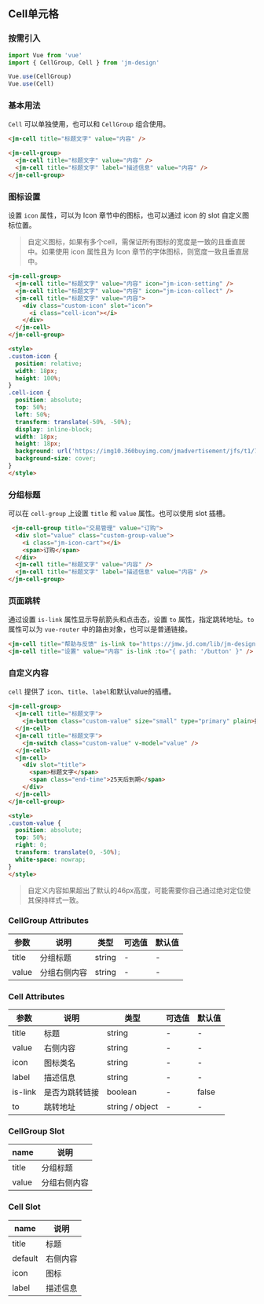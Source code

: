 ## Cell单元格

### 按需引入

```javascript
import Vue from 'vue'
import { CellGroup, Cell } from 'jm-design'

Vue.use(CellGroup)
Vue.use(Cell)
```

### 基本用法

`Cell` 可以单独使用，也可以和 `CellGroup` 组合使用。

```html
<jm-cell title="标题文字" value="内容" />

<jm-cell-group>
  <jm-cell title="标题文字" value="内容" />
  <jm-cell title="标题文字" label="描述信息" value="内容" />
</jm-cell-group>
```

### 图标设置

设置 `icon` 属性，可以为 Icon 章节中的图标，也可以通过 icon 的 slot 自定义图标位置。

> 自定义图标，如果有多个cell，需保证所有图标的宽度是一致的且垂直居中。如果使用 icon 属性且为 Icon 章节的字体图标，则宽度一致且垂直居中。

```html
<jm-cell-group>
  <jm-cell title="标题文字" value="内容" icon="jm-icon-setting" />
  <jm-cell title="标题文字" value="内容" icon="jm-icon-collect" />
  <jm-cell title="标题文字" value="内容">
    <div class="custom-icon" slot="icon">
      <i class="cell-icon"></i>
    </div>
  </jm-cell>
</jm-cell-group>

<style>
.custom-icon {
  position: relative;
  width: 18px;
  height: 100%;
}
.cell-icon {
  position: absolute;
  top: 50%;
  left: 50%;
  transform: translate(-50%, -50%);
  display: inline-block;
  width: 18px;
  height: 18px;
  background: url('https://img10.360buyimg.com/jmadvertisement/jfs/t1/71075/7/3762/1820/5d1f26d1E0d600b9e/a264c901943080ac.png') no-repeat;
  background-size: cover;
}
</style>
```

### 分组标题

可以在 `cell-group` 上设置 `title` 和 `value` 属性。也可以使用 slot 插槽。

```html
 <jm-cell-group title="交易管理" value="订购">
  <div slot="value" class="custom-group-value">
    <i class="jm-icon-cart"></i>
    <span>订购</span>
  </div>
  <jm-cell title="标题文字" value="内容" />
  <jm-cell title="标题文字" label="描述信息" value="内容" />
</jm-cell-group>
```

### 页面跳转

通过设置 `is-link` 属性显示导航箭头和点击态，设置 `to` 属性，指定跳转地址。`to` 属性可以为 `vue-router` 中的路由对象，也可以是普通链接。

```html
<jm-cell title="帮助与反馈" is-link to="https://jmw.jd.com/lib/jm-design/examples.html" />
<jm-cell title="设置" value="内容" is-link :to="{ path: '/button' }" />
```

### 自定义内容

`cell` 提供了 `icon`、`title`、`label`和默认value的插槽。

```html
<jm-cell-group>
  <jm-cell title="标题文字">
    <jm-button class="custom-value" size="small" type="primary" plain>按钮</jm-button>
  </jm-cell>
  <jm-cell title="标题文字">
    <jm-switch class="custom-value" v-model="value" />
  </jm-cell>
  <jm-cell>
    <div slot="title">
      <span>标题文字</span>
      <span class="end-time">25天后到期</span>
    </div>
  </jm-cell>
</jm-cell-group>

<style>
.custom-value {
  position: absolute;
  top: 50%;
  right: 0;
  transform: translate(0, -50%);
  white-space: nowrap;
}
</style>
```

> 自定义内容如果超出了默认的46px高度，可能需要你自己通过绝对定位使其保持样式一致。

### CellGroup Attributes

| 参数      | 说明                                 | 类型      | 可选值       | 默认值   |
|---------- |------------------------------------ |---------- |------------- |-------- |
| title | 分组标题 | string | - | - |
| value | 分组右侧内容 | string | - | - |

### Cell Attributes

| 参数      | 说明                                 | 类型      | 可选值       | 默认值   |
|---------- |------------------------------------ |---------- |------------- |-------- |
| title | 标题 | string | - | - |
| value | 右侧内容 | string | - | - |
| icon | 图标类名 | string | - | - |
| label | 描述信息 | string | - | - |
| is-link | 是否为跳转链接 | boolean | - | false |
| to | 跳转地址 | string / object | - | - |

### CellGroup Slot
| name      | 说明       |
|------------- |----------- |
| title | 分组标题 |
| value | 分组右侧内容 |

### Cell Slot
| name      | 说明       |
|------------- |----------- |
| title | 标题 |
| default | 右侧内容 |
| icon | 图标 |
| label | 描述信息 |
